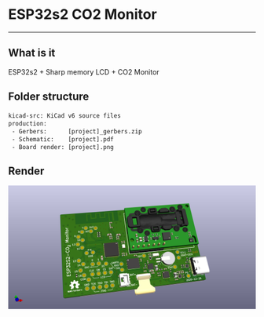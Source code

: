 # ESP32s2 CO2 Monitor

---

## What is it

ESP32s2 + Sharp memory LCD + CO2 Monitor

## Folder structure

```
kicad-src: KiCad v6 source files
production:
 - Gerbers:      [project]_gerbers.zip
 - Schematic:    [project].pdf
 - Board render: [project].png
```

## Render

![Render](production/esp32s2-co2-monitor.png "Render")
